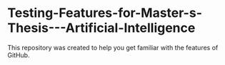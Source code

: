 # Testing-Features-for-Master-s-Thesis---Artificial-Intelligence
This repository was created to help you get familiar with the features of GitHub.
